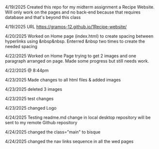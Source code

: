 4/19/2025 Created this repo for my midterm assignment a Recipe Website. Will only work on the pages and no back-end because that requires database and that's beyond this class

4/19/2025 URL https://gramos-12.github.io/1Recipe-website/

4/20/2025 Worked on Home page (index.html) to create spacing between hyperlinks using &nbsp&nbsp. Enterred &nbsp two times to create the needed spacing

4/22/2025 Worked on Home Page trying to get 2 images and one paragraph arranged on page. Made some progress but still needs work.

4/22/2025 @ 8:44pm

4/23/2025 Made changes to all html files & added images

4/23/2025 deleted 3 images

4/23/2025 test changes  

4/23/2025 changed Logo

<!-- 4/24/2025 Testing readme.md change in Github repository will be sent to my local desktop repository  -->

4/24/2025 Testing readme.md change in local desktop repository will be sent to my remote Github repository

4/24/2025 changed the class="main" to bisque

4/24/2025 changed the nav links sequence in all the wed pages